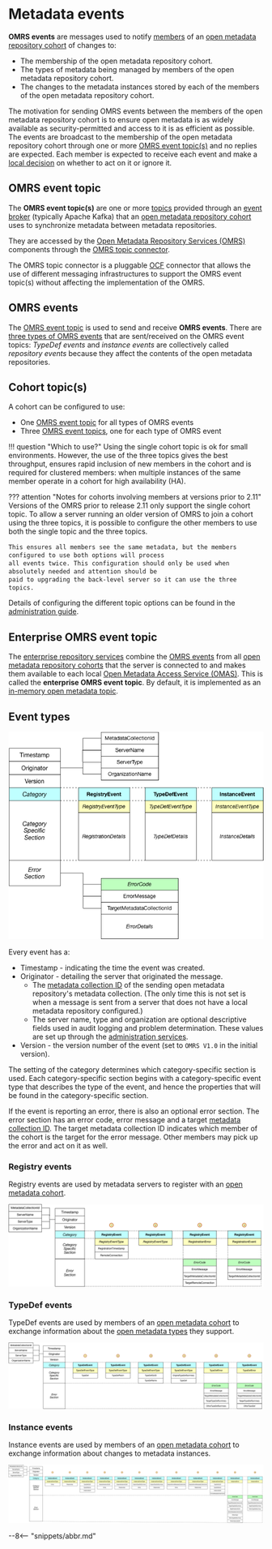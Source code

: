 <!-- SPDX-License-Identifier: CC-BY-4.0 -->
<!-- Copyright Contributors to the Egeria project. -->

# Metadata events

**OMRS events** are messages used to notify [members](../cohort/#cohort-members) of
an [open metadata repository cohort](../cohort)
of changes to:

- The membership of the open metadata repository cohort.
- The types of metadata being managed by members of the open metadata repository cohort.
- The changes to the metadata instances stored by each of the members of the open metadata repository cohort.

The motivation for sending OMRS events between the members of the open metadata repository cohort
is to ensure open metadata is as widely available as security-permitted and access to it is as efficient as possible.
The events are broadcast to the membership of the open metadata repository cohort through
one or more [OMRS event topic(s)](#omrs-event-topic) and no replies are expected.
Each member is expected to receive each event and make
a [local decision](../open-metadata-exchange-rule.md) on whether
to act on it or ignore it.

## OMRS event topic

The **OMRS event topic(s)** are one or more [topics](../../../basic-concepts/#topic)
provided through an [event broker](../../../basic-concepts#event-broker) (typically Apache Kafka)
that an [open metadata repository cohort](../cohort) uses to synchronize metadata
between metadata repositories.

They are accessed by the [Open Metadata Repository Services (OMRS)](../../omrs)
components through the [OMRS topic connector](component-descriptions/connectors/omrs-topic-connector.md).

The OMRS topic connector is a pluggable [OCF](../../frameworks/ocf.md) connector
that allows the use of different messaging infrastructures to
support the OMRS event topic(s) without affecting the implementation of the OMRS.

## OMRS events

The [OMRS event topic](#omrs-event-topic) is used to send and receive **OMRS events**.
There are [three types of OMRS events](#event-types) that are sent/received on the OMRS event topics:
_TypeDef events_ and _instance events_ are collectively called _repository events_
because they affect the contents of the open metadata repositories.

## Cohort topic(s)

A cohort can be configured to use:

- One [OMRS event topic](#omrs-event-topic) for all types of OMRS events
- Three [OMRS event topics](#omrs-event-topic), one for each type of OMRS event

!!! question "Which to use?"
    Using the single cohort topic is ok for small environments. However, the use of the three topics gives
    the best throughput, ensures rapid inclusion of new members in the cohort and is required for clustered members:
    when multiple instances of the same member operate in a cohort for high availability (HA).

??? attention "Notes for cohorts involving members at versions prior to 2.11"
    Versions of the OMRS prior to release 2.11 only support the single cohort topic.
    To allow a server running an older version of OMRS to join a cohort using the three topics, it is possible to
    configure the other members to use both the single topic and the three topics.

    This ensures all members see the same metadata, but the members configured to use both options will process
    all events twice. This configuration should only be used when absolutely needed and attention should be
    paid to upgrading the back-level server so it can use the three topics.

Details of configuring the different topic options can be found in the
[administration guide](../../guides/admin/configuring-registration-to-a-cohort.md).

## Enterprise OMRS event topic

The [enterprise repository services](../../omrs/#enterprise-repository-services)
combine the [OMRS events](#omrs-events) from all [open metadata repository cohorts](../cohort)
that the server is connected to and makes them available to each local
[Open Metadata Access Service (OMAS)](../omas.md).  This is called the
**enterprise OMRS event topic**. By default, it is implemented as an
[in-memory open metadata topic](../../adapters/open-connectors/event-bus-connectors/open-metadata-topic-connectors/inmemory-open-metadata-topic-connector).

## Event types

![OMRS event format (version 1)](event-format.png)

Every event has a:

- Timestamp - indicating the time the event was created.
- Originator - detailing the server that originated the message.
    - The [metadata collection ID](../metadata-repositories/#metadata-collection-id) of the sending open metadata repository's metadata collection.
      (The only time this is not set is when a message is sent from a server that does not have a
      local metadata repository configured.)
    - The server name, type and organization are optional descriptive fields used in audit logging and problem determination.
      These values are set up through the [administration services](../../guides/admin/user).
- Version - the version number of the event (set to `OMRS V1.0` in the initial version).

The setting of the category determines which category-specific section is used.
Each category-specific section begins with a category-specific event
type that describes the type of the event, and hence the properties that
will be found in the category-specific section.

If the event is reporting an error, there is also an optional error section.
The error section has an error code, error message and a target [metadata
collection ID](../metadata-repositories/#metadata-collection-id).  The target metadata collection ID
indicates which member of the cohort is the target for the error message.
Other members may pick up the error and act on it as well.

### Registry events

Registry events are used by metadata servers to register with an
[open metadata cohort](../cohort).

![Registry events](registry-event-formats.png)

### TypeDef events

TypeDef events are used by members of an
[open metadata cohort](../cohort)
to exchange information about the
[open metadata types](../../../types)
they support.

![TypeDef events](typedef-event-formats.png)

### Instance events

Instance events are used by members of an
[open metadata cohort](../cohort)
to exchange information about changes to metadata instances.

![Instance events](instance-event-formats.png)

--8<-- "snippets/abbr.md"
